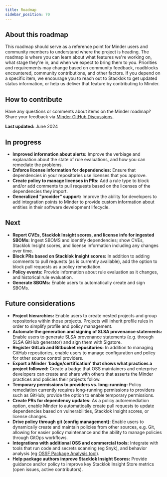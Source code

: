 ```yaml
---
title: Roadmap
sidebar_position: 70
---
```


## About this roadmap

This roadmap should serve as a reference point for Minder users and community
members to understand where the project is heading. The roadmap is where you can
learn about what features we're working on, what stage they're in, and when we
expect to bring them to you. Priorities and requirements may change based on
community feedback, roadblocks encountered, community contributions, and other
factors. If you depend on a specific item, we encourage you to reach out to
Stacklok to get updated status information, or help us deliver that feature by
contributing to Minder.

## How to contribute

Have any questions or comments about items on the Minder roadmap? Share your
feedback via
[Minder GitHub Discussions](https://github.com/mindersec/minder/discussions).

**Last updated:** June 2024

## In progress

- **Improved information about alerts:** Improve the verbiage and explanation
  about the state of rule evaluations, and how you can remediate the problems.
- **Enforce license information for dependencies:** Ensure that dependencies in
  your repositories use licenses that you approve.
- **Create policy to manage licenses in PRs:** Add a rule type to block and/or
  add comments to pull requests based on the licenses of the dependencies they
  import.
- **Generalized "provider" support:** Improve the ability for developers to add
  integration points to Minder to provide custom information about entities in
  their software development lifecycle.

## Next

- **Report CVEs, Stacklok Insight scores, and license info for ingested SBOMs:**
  Ingest SBOMS and identify dependencies; show CVEs, Stacklok Insight scores,
  and license information including any changes over time.
- **Block PRs based on Stacklok Insight scores:** In addition to adding comments
  to pull requests (as is currently available), add the option to block pull
  requests as a policy remediation.
- **Policy events:** Provide information about rule evaluation as it changes,
  and historical rule evaluation.
- **Generate SBOMs:** Enable users to automatically create and sign SBOMs.

## Future considerations

- **Project hierarchies:** Enable users to create nested projects and group
  repositories within those projects. Projects will inherit profile rules in
  order to simplify profile and policy management.
- **Automate the generation and signing of SLSA provenance statements:** Enable
  users to generate SLSA provenance statements (e.g. through SLSA GitHub
  generator) and sign them with Sigstore.
- **Register GitLab and Bitbucket repositories:** In addition to managing GitHub
  repositories, enable users to manage configuration and policy for other source
  control providers.
- **Export a Minder 'badge/certification' that shows what practices a project
  followed:** Create a badge that OSS maintainers and enterprise developers can
  create and share with others that asserts the Minder practices and policies
  their projects follow.
- **Temporary permissions to providers vs. long-running:** Policy remediation
  currently requires long-running permissions to providers such as GitHub;
  provide the option to enable temporary permissions.
- **Create PRs for dependency updates:** As a policy autoremediation option,
  enable Minder to automatically create pull requests to update dependencies
  based on vulnerabilities, Stacklok Insight scores, or license changes.
- **Drive policy through git (config management):** Enable users to dynamically
  create and maintain policies from other sources, e.g. Git, allowing for easier
  policy maintenance and the ability to manage policies through GitOps
  workflows.
- **Integrations with additional OSS and commercial tools:** Integrate with
  tools that run code and secrets scanning (eg Snyk), and behavior analysis (eg
  [OSSF Package Analysis tool](https://github.com/ossf/package-analysis)).
- **Help package authors improve Stacklok Insight Scores:** Provide guidance
  and/or policy to improve key Stacklok Insight Store metrics (open issues,
  active contributors).
